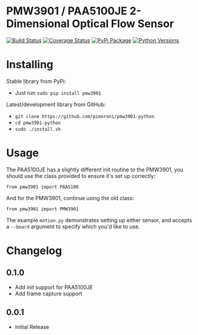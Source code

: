 # PMW3901 / PAA5100JE 2-Dimensional Optical Flow Sensor

[![Build Status](https://travis-ci.com/pimoroni/pmw3901-python.svg?branch=master)](https://travis-ci.com/pimoroni/pmw3901-python)
[![Coverage Status](https://coveralls.io/repos/github/pimoroni/pmw3901-python/badge.svg?branch=master)](https://coveralls.io/github/pimoroni/pmw3901-python?branch=master)
[![PyPi Package](https://img.shields.io/pypi/v/pmw3901.svg)](https://pypi.python.org/pypi/pmw3901)
[![Python Versions](https://img.shields.io/pypi/pyversions/pmw3901.svg)](https://pypi.python.org/pypi/pmw3901)


# Installing

Stable library from PyPi:

* Just run `sudo pip install pmw3901`

Latest/development library from GitHub:

* `git clone https://github.com/pimoroni/pmw3901-python`
* `cd pmw3901-python`
* `sudo ./install.sh`

# Usage

The PAA5100JE has a slightly different init routine to the PMW3901, you should use the class provided to ensure it's set up correctly:

```
from pmw3901 import PAA5100
```

And for the PMW3901, continue using the old class:

```
from pmw3901 import PMW3901
```

The example `motion.py` demonstrates setting up either sensor, and accepts a `--board` argument to specify which you'd like to use.

# Changelog
0.1.0
-----

* Add init support for PAA5100JE
* Add frame capture support

0.0.1
-----

* Initial Release
